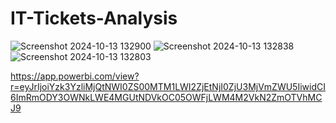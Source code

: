 # IT-Tickets-Analysis
![Screenshot 2024-10-13 132900](https://github.com/user-attachments/assets/999801b8-8d21-4ed0-97b9-e0e61185f7e7)
![Screenshot 2024-10-13 132838](https://github.com/user-attachments/assets/a9eccb88-ec4e-4d5c-af8d-aff961e4fd6c)
![Screenshot 2024-10-13 132803](https://github.com/user-attachments/assets/67d82dd9-606b-4bc6-9c3e-f4db91f8ca2c)

<a herf>https://app.powerbi.com/view?r=eyJrIjoiYzk3YzliMjQtNWI0ZS00MTM1LWI2ZjEtNjI0ZjU3MjVmZWU5IiwidCI6ImRmODY3OWNkLWE4MGUtNDVkOC05OWFjLWM4M2VkN2ZmOTVhMCJ9</a>

